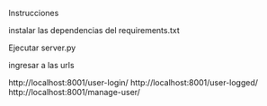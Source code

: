Instrucciones

instalar las dependencias del requirements.txt

Ejecutar server.py

ingresar a las urls

http://localhost:8001/user-login/
http://localhost:8001/user-logged/
http://localhost:8001/manage-user/
